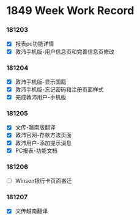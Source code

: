 # 1849 Week Work Record

### 181203

- [x] 报表pc功能详情
- [x] 敦沛手机版-用户信息页和完善信息页修改

### 181204

- [x] 敦沛手机版-显示国籍
- [x] 敦沛手机版-忘记密码和注册页面样式
- [x] 完成敦沛用户-手机版

### 181205

- [x] 文传-越南版翻译
- [x] 敦沛官网-存款方法页面
- [x] 敦沛用户-添加提示消息
- [x] PC报表-功能文档

### 181206

- [ ] Winson银行卡页面搬迁

### 181207

- [x] 文传越南翻译